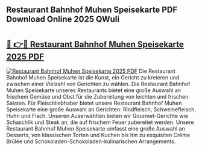 ## Restaurant Bahnhof Muhen Speisekarte PDF Download Online 2025 QWuIi

# <h2><a href="http://gc9r8kk.nevu.top/?p=Restaurant+Bahnhof+Muhen+Speisekarte">🔗 👉🔴 Restaurant Bahnhof Muhen Speisekarte 2025 PDF</a></h2>

[![Restaurant Bahnhof Muhen Speisekarte 2025 PDF](https://i.imgur.com/dBaPXMq.png)](http://gc9r8kk.nevu.top/?p=Restaurant+Bahnhof+Muhen+Speisekarte)
Die Restaurant Bahnhof Muhen Speisekarte ist die Kunst, ein Gericht zu kreieren und zwischen einer Vielzahl von Gerichten zu wählen. Die Restaurant Bahnhof Muhen Speisekarte unseres Restaurants bietet eine große Auswahl an frischem Gemüse und Obst für die Zubereitung von leichten und frischen Salaten. Für Fleischliebhaber bietet unsere Restaurant Bahnhof Muhen Speisekarte eine große Auswahl an Gerichten: Rindfleisch, Schweinefleisch, Huhn und Fisch. Unseren Auserwählten bieten wir Gourmet-Gerichte wie Schaschlik und Steak an, die auf frischem Feuer zubereitet werden. Unsere Restaurant Bahnhof Muhen Speisekarte umfasst eine große Auswahl an Desserts, von klassischen Torten und Kuchen bis hin zu exquisiten Crème Brûlée und Schokoladen-Schokoladen-kulinarischen Arrangements.
